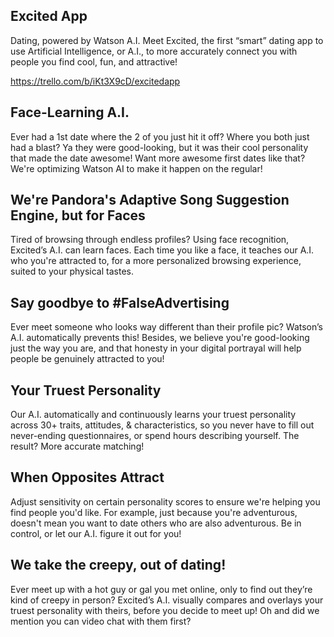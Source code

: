 ## Excited App
Dating, powered by Watson A.I.
Meet Excited, the first “smart” dating app to use Artificial Intelligence, or A.I., to more accurately connect you with people you find cool, fun, and attractive!

https://trello.com/b/iKt3X9cD/excitedapp

## Face-Learning A.I.
Ever had a 1st date where the 2 of you just hit it off? Where you both just had a blast? Ya they were good-looking, but it was their cool personality that made the date awesome! Want more awesome first dates like that? We're optimizing Watson AI to make it happen on the regular!

## We're Pandora's Adaptive Song Suggestion Engine, but for Faces
Tired of browsing through endless profiles? Using face recognition, Excited’s A.I. can learn faces. Each time you like a face, it teaches our A.I. who you're attracted to, for a more personalized browsing experience, suited to your physical tastes.

## Say goodbye to #FalseAdvertising
Ever meet someone who looks way different than their profile pic? Watson’s A.I. automatically prevents this! Besides, we believe you're good-looking just the way you are, and that honesty in your digital portrayal will help people be genuinely attracted to you!

## Your Truest Personality
Our A.I. automatically and continuously learns your truest personality across 30+ traits, attitudes, & characteristics, so you never have to fill out never-ending questionnaires, or spend hours describing yourself. The result? More accurate matching!

## When Opposites Attract
Adjust sensitivity on certain personality scores to ensure we're helping you find people you'd like. For example, just because you're adventurous, doesn't mean you want to date others who are also adventurous. Be in control, or let our A.I. figure it out for you!

## We take the creepy, out of dating!
Ever meet up with a hot guy or gal you met online, only to find out they’re kind of creepy in person? Excited’s A.I. visually compares and overlays your truest personality with theirs, before you decide to meet up! Oh and did we mention you can video chat with them first?
